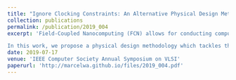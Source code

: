 ```yaml
---
title: "Ignore Clocking Constraints: An Alternative Physical Design Methodology for Field-Coupled Nanotechnologies"
collection: publications
permalink: /publication/2019_004
excerpt: 'Field-Coupled Nanocomputing (FCN) allows for conducting computations with a power consumption that is magnitudes below current CMOS technologies. Recent physical implementations confirmed these prospects and put pressure on the Electronic Design Automation (EDA) community to develop physical design methods comparable to those available for conventional circuits. While the major design task boils down to a place and route problem, certain characteristics of FCN circuits introduce further challenges in terms of dedicated clock arrangements which lead to rather cumbersome clocking constraints. Thus far, those constraints have been addressed in a rather unsatisfactory fashion only.

In this work, we propose a physical design methodology which tackles this problem by simply ignoring the clocking constraints and using adjusted conventional place and route algorithms. In order to deal with the resulting ramifications, a dedicated synchronization element is introduced. Results extracted from a physics simulator confirm the feasibility of the approach. A proof of concept implementation illustrates that ignoring clocking constraints indeed allows for a promising alternative direction for FCN design that overcomes the obstacles preventing the development of efficient solutions thus far.'
date: 2019-07-17
venue: 'IEEE Computer Society Annual Symposium on VLSI'
paperurl: 'http://marcelwa.github.io/files/2019_004.pdf'
---
```

